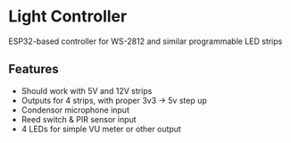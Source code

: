 # Light Controller

ESP32-based controller for WS-2812 and similar programmable LED strips

## Features

* Should work with 5V and 12V strips
* Outputs for 4 strips, with proper 3v3 -> 5v step up
* Condensor microphone input
* Reed switch & PIR sensor input
* 4 LEDs for simple VU meter or other output

